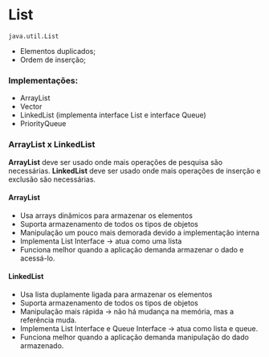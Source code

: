 # List

`java.util.List`

* Elementos duplicados;
* Ordem de inserção;

### Implementações:
* ArrayList
* Vector
* LinkedList (implementa interface List e interface Queue)
* PriorityQueue

### ArrayList x LinkedList

**ArrayList** deve ser usado onde mais operações de pesquisa são necessárias.
**LinkedList** deve ser usado onde mais operações de inserção e exclusão são necessárias.

#### ArrayList

* Usa arrays dinâmicos para armazenar os elementos
* Suporta armazenamento de todos os tipos de objetos
* Manipulação um pouco mais demorada devido a implementação interna 
* Implementa List Interface &rarr; atua como uma lista
* Funciona melhor quando a aplicação demanda armazenar o dado e acessá-lo.


#### LinkedList
* Usa lista duplamente ligada para armazenar os elementos
* Suporta armazenamento de todos os tipos de objetos
* Manipulação mais rápida &rarr; não há mudança na memória, mas a referência muda.
* Implementa List Interface e Queue Interface &rarr; atua como lista e queue.
* Funciona melhor quando a aplicação demanda manipulação do dado armazenado.